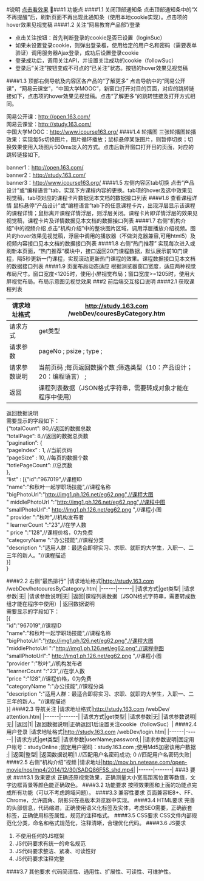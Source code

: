 #说明
[点击看效果](https://stephen-sun7.github.io/netease_study_163/study163.html)

###1	功能点
####1.1	关闭顶部通知条
点击顶部通知条中的“X 不再提醒”后，刷新页面不再出现此通知条（使用本地cookie实现）。点击项的hover效果见视觉稿
####1.2	关注“网易教育产品部”/登录

* 点击关注按钮：首先判断登录的cookie是否已设置（loginSuc）
* 如果未设置登录cookie，则弹出登录框，使用给定的用户名和密码（需要表单验证）调用服务器Ajax登录，成功后设置登录cookie
* 登录成功后，调用关注API，并设置关注成功的cookie（followSuc）
* 登录后“关注”按钮变成不可点的“已关注”状态。按钮的hover效果见视觉稿

####1.3	顶部右侧导航及内容区各产品的“了解更多”
点击导航中的“网易公开课”，“网易云课堂”，“中国大学MOOC”，新窗口打开对目的页面，对应的跳转链接如下，点击项的hover效果见视觉稿。点击“了解更多”的跳转链接及打开方式相同。  

网易公开课：http://open.163.com/   
网易云课堂：http://study.163.com/   
中国大学MOOC：http://www.icourse163.org/
####1.4	轮播图
三张轮播图轮播效果：实现每5s切换图片，图片循环播放；鼠标悬停某张图片，则暂停切换；切换效果使用入场图片500ms淡入的方式。点击后新开窗口打开目的页面，对应的跳转链接如下,   

banner1：http://open.163.com/  
banner2：http://study.163.com/   
banner3：http://www.icourse163.org/
####1.5	左侧内容区tab切换
点击“产品设计”或“编程语言”tab，实现下方课程内容的更换。tab项的hover及选中效果见视觉稿，tab项对应的课程卡片数据见本文档的数据接口列表
####1.6	查看课程详情
鼠标悬停“产品设计”或“编程语言”tab下的任意课程卡片，出现浮层显示该课程的课程详情；鼠标离开课程详情浮层，则浮层关闭。课程卡片即详情浮层的效果见视觉稿，课程卡片及详情数据见本文档的数据接口列表
####1.7	右侧“机构介绍”中的视频介绍
点击“机构介绍”中的整块图片区域，调用浮层播放介绍视频。图片的hover效果见视觉稿，浮层中调用的播放器（不做浏览器兼容,可用html5）及视频内容接口见本文档的数据接口列表
####1.8	右侧“热门推荐”
实现每次进入或刷新本页面，“热门推荐”模块中，接口返回20门课程数据，默认展示前10门课程，隔5秒更新一门课程，实现滚动更新热门课程的效果。课程数据接口见本文档的数据接口列表
####1.9	页面布局动态适应
根据浏览器窗口宽度，适应两种视觉布局尺寸。窗口宽度<1205时，使用小屏视觉布局；窗口宽度>=1205时，使用大屏视觉布局。布局示意图见视觉效果
###2	前后端交互接口说明
####2.1	获取课程列表

| 请求地址格式 | http://study.163.com /webDev/couresByCategory.htm |
|-------|-------|
| 请求方式 | get类型 |
|请求参数|pageNo ; psize ; type ; |
|请求参数说明|当前页码 ;每页返回数据个数 ;筛选类型（10：产品设计；20：编程语言） ;|
|返回|课程列表数据（JSON格式字符串，需要转成对象才能在程序中使用）|
返回数据说明   
需要显示的字段如下：   
{“totalCount”: 80,//返回的数据总数   
“totalPage”: 8,//返回的数据总页数    
“pagination”: {   
“pageIndex” : 1, //当前页码   
“pageSize” : 10, //每页的数据个数   
“totlePageCount”: //总页数   
},   
“list” : [{"id":"967019",//课程ID   
"name":"和秋叶一起学职场技能",//课程名称   
"bigPhotoUrl":"http://img1.ph.126.net/eg62.png",//课程大图   
" middlePhotoUrl ":"http://img1.ph.126.net/eg62.png",//课程中图   
"smallPhotoUrl":" http://img1.ph.126.net/eg62.png ",//课程小图   
" provider ":"秋叶",//机构发布者   
" learnerCount ":"23",//在学人数   
" price ":"128",//课程价格，0为免费   
"categoryName ":"办公技能",//课程分类   
"description ":"适用人群：最适合即将实习、求职、就职的大学生，入职一、二三年的新人。"//课程描述   
}]   
}
 

####2.2	右侧“最热排行”
|请求地址格式|http://study.163.com /webDev/hotcouresByCategory.htm|
|------|------|
|请求方式|get类型|
|请求参数|无|
|请求参数说明|无|
|返回|课程列表数据（JSON格式字符串，需要转成数组才能在程序中使用）|
返回数据说明   
需要显示的字段如下：    
[{   
"id":"967019",//课程ID    
"name":"和秋叶一起学职场技能",//课程名称   
"bigPhotoUrl":"http://img1.ph.126.net/eg62.png",//课程大图   
"middlePhotoUrl ":"http://img1.ph.126.net/eg62.png",//课程中图   
"smallPhotoUrl":" http://img1.ph.126.net/eg62.png ",//课程小图   
"provider ":"秋叶",//机构发布者   
"learnerCount ":"23",//在学人数   
"price ":"128",//课程价格，0为免费   
"categoryName ":"办公技能",//课程分类    
"description ":"适用人群：最适合即将实习、求职、就职的大学生，入职一、二三年的新人。"//课程描述   
}]
####2.3	导航关注
|请求地址格式|http://study.163.com /webDev/ attention.htm|
|------|-------|
|请求方式|get类型|
|请求参数|无|
|请求参数说明|无|
|返回|1|
|返回数据说明|正确返回1后设置关注cookie（followSuc）|
####2.4	用户登录
|请求地址格式|http://study.163.com /webDev/login.htm|
|------|------|
|请求方式|get类型|
|请求参数|userName;password;|
|请求参数说明|固定用户帐号：studyOnline ;固定用户密码：study.163.com ;使用Md5加密该用户数据 ;|
|返回|整型|
|返回数据说明|1  //匹配用户名密码成功; 0  //匹配用户名密码失败|
####2.5	右侧“机构介绍”视频
|请求地址|http://mov.bn.netease.com/open-movie/nos/mp4/2014/12/30/SADQ86F5S_shd.mp4|
|------|-------|
###3 要求
####3.1	效果要求
正确还原视觉效果，正确测量大小宽高距离位置等数值，文字边框背景等颜色能正确取色。
####3.2	功能要求
按照效果图和上面的功能点完成所有功能（可以不考虑跨域问题）。
####3.3	兼容性要求
页面兼容IE8+、FF、Chrome，允许圆角、阴影只在高版本浏览器中实现。
####3.4	HTML要求
完善的头部信息，代码缩进，正确使用语义化标签及实体，考虑SEO需要，正确嵌套标签，正确使用标签属性，规范的注释格式。
####3.5	CSS要求
CSS文件内部规范化分类，命名和格式规范化，注释清晰，合理优化代码。
####3.6	JS要求
1.	不使用任何的JS框架
2.	JS代码要求有统一的命名规范
3.	JS代码要求整洁、紧凑、可读性好 
4.	JS代码要求注释完整

####3.7	其他要求
代码简洁性、通用性、扩展性、可读性、可维护性。
